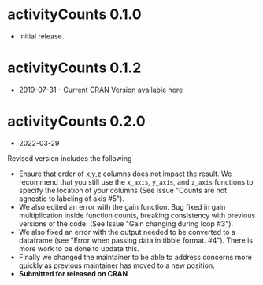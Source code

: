 # activityCounts 0.1.0

* Initial release.

# activityCounts 0.1.2

* 2019-07-31 - Current CRAN Version available [here](https://cran.r-project.org/package=activityCounts)

# activityCounts 0.2.0

* 2022-03-29

Revised version includes the following

* Ensure that order of x,y,z columns does not impact the result. We recommend that you still use the `x_axis`, `y_axis`, and `z_axis` functions to specify the location of your columns (See Issue "Counts are not agnostic to labeling of axis #5"). 
* We also edited an error with the gain function. Bug fixed in gain multiplication inside function counts, breaking consistency with previous versions of the code. (See Issue "Gain changing during loop #3"). 
* We also fixed an error with the output needed to be converted to a dataframe (see "Error when passing data in tibble format. #4"). There is more work to be done to update this. 
* Finally we changed the maintainer to be able to address concerns more quickly as previous maintainer has moved to a new position. 
* **Submitted for released on CRAN**
